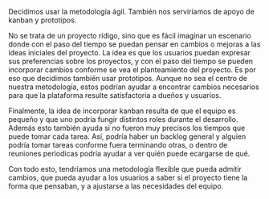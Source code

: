 
Decidimos usar la metodología ágil. También nos serviríamos de apoyo de kanban y prototipos. 

No se trata de un proyecto rídigo, sino que es fácil imaginar un escenario donde con el paso del tiempo se puedan pensar en cambios o mejoras a las ideas iniciales del proyecto.
La idea es que los usuarios puedan expresar sus preferencias sobre los proyectos, y con el paso del tiempo se pueden incorporar cambios conforme se vea el planteamiento del 
proyecto. Es por eso que decidimos también usar prototipos. Aunque no sea el centro de nuestra metodología, estos podrían ayudar a encontrar cambios necesarios para que la 
plataforma resulte satisfactoria a dueños y usuarios. 

Finalmente, la idea de incorporar kanban resulta de que el equipo es pequeño y que uno podría fungir distintos roles durante el desarrollo. Además esto también ayuda si no fueron 
muy precisos los tiempos que puede tomar cada tarea. Así, podría haber un backlog general y alguien podría tomar tareas conforme fuera terminando otras, o dentro de reuniones periodicas
podría ayudar a ver quién puede ecargarse de qué. 

Con todo esto, tendríamos una metodología flexible que pueda admitir cambios, que pueda ayudar a los usuarios a saber si el proyecto tiene la forma que pensaban, y a ajustarse a las
necesidades del equipo. 
